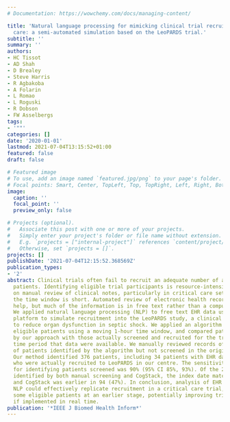 ```yaml
---
# Documentation: https://wowchemy.com/docs/managing-content/

title: 'Natural language processing for mimicking clinical trial recruitment in critical
  care: a semi-automated simulation based on the LeoPARDS trial.'
subtitle: ''
summary: ''
authors:
- HC Tissot
- AD Shah
- D Brealey
- Steve Harris
- R Agbakoba
- A Folarin
- L Romao
- L Roguski
- R Dobson
- FW Asselbergs
tags:
- '""'
categories: []
date: '2020-01-01'
lastmod: 2021-07-04T13:15:52+01:00
featured: false
draft: false

# Featured image
# To use, add an image named `featured.jpg/png` to your page's folder.
# Focal points: Smart, Center, TopLeft, Top, TopRight, Left, Right, BottomLeft, Bottom, BottomRight.
image:
  caption: ''
  focal_point: ''
  preview_only: false

# Projects (optional).
#   Associate this post with one or more of your projects.
#   Simply enter your project's folder or file name without extension.
#   E.g. `projects = ["internal-project"]` references `content/project/deep-learning/index.md`.
#   Otherwise, set `projects = []`.
projects: []
publishDate: '2021-07-04T12:15:52.368569Z'
publication_types:
- '2'
abstract: Clinical trials often fail to recruit an adequate number of appropriate
  patients. Identifying eligible trial participants is resource-intensive when relying
  on manual review of clinical notes, particularly in critical care settings where
  the time window is short. Automated review of electronic health records (EHR) may
  help, but much of the information is in free text rather than a computable form.
  We applied natural language processing (NLP) to free text EHR data using the CogStack
  platform to simulate recruitment into the LeoPARDS study, a clinical trial aiming
  to reduce organ dysfunction in septic shock. We applied an algorithm to identify
  eligible patients using a moving 1-hour time window, and compared patients identified
  by our approach with those actually screened and recruited for the trial, for the
  time period that data were available. We manually reviewed records of a random sample
  of patients identified by the algorithm but not screened in the original trial.
  Our method identified 376 patients, including 34 patients with EHR data available
  who were actually recruited to LeoPARDS in our centre. The sensitivity of CogStack
  for identifying patients screened was 90% (95% CI 85%, 93%). Of the 203 patients
  identified by both manual screening and CogStack, the index date matched in 95 (47%)
  and CogStack was earlier in 94 (47%). In conclusion, analysis of EHR data using
  NLP could effectively replicate recruitment in a critical care trial, and identify
  some eligible patients at an earlier stage, potentially improving trial recruitment
  if implemented in real time.
publication: '*IEEE J Biomed Health Inform*'
---
```

